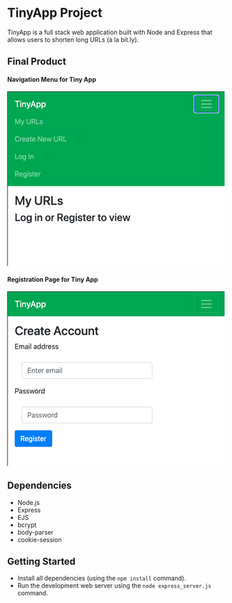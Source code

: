 # TinyApp Project

TinyApp is a full stack web application built with Node and Express that allows users to shorten long URLs (à la bit.ly).

## Final Product

#### Navigation Menu for Tiny App
!["Screenshot of Menu"](https://github.com/jncrtv/tinyapp/blob/master/docs/tinyapp_menu.png?raw=true)

#### Registration Page for Tiny App
!["screenshot of Register Page"](https://github.com/jncrtv/tinyapp/blob/master/docs/tinyapp_register.png?raw=true)

## Dependencies

- Node.js
- Express
- EJS
- bcrypt
- body-parser
- cookie-session

## Getting Started

- Install all dependencies (using the `npm install` command).
- Run the development web server using the `node express_server.js` command.


